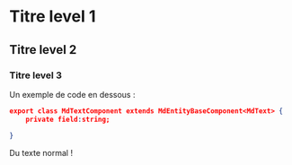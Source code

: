 # Titre level 1
## Titre level 2
### Titre level 3

Un exemple de code en dessous :
``` json
export class MdTextComponent extends MdEntityBaseComponent<MdText> {
    private field:string;

}
```

Du texte normal !